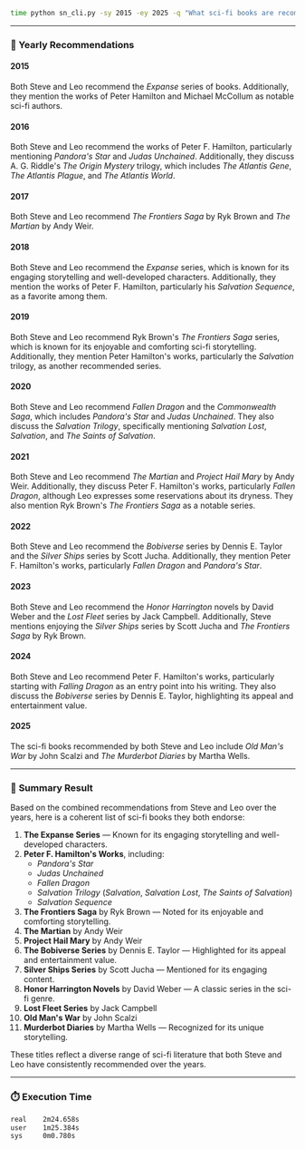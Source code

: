 
```bash
time python sn_cli.py -sy 2015 -ey 2025 -q "What sci-fi books are recommended by both Steve and Leo?"
```

---

### 📆 Yearly Recommendations

#### **2015**
Both Steve and Leo recommend the *Expanse* series of books. Additionally, they mention the works of Peter Hamilton and Michael McCollum as notable sci-fi authors.

#### **2016**
Both Steve and Leo recommend the works of Peter F. Hamilton, particularly mentioning *Pandora's Star* and *Judas Unchained*. Additionally, they discuss A. G. Riddle's *The Origin Mystery* trilogy, which includes *The Atlantis Gene*, *The Atlantis Plague*, and *The Atlantis World*.

#### **2017**
Both Steve and Leo recommend *The Frontiers Saga* by Ryk Brown and *The Martian* by Andy Weir.

#### **2018**
Both Steve and Leo recommend the *Expanse* series, which is known for its engaging storytelling and well-developed characters. Additionally, they mention the works of Peter F. Hamilton, particularly his *Salvation Sequence*, as a favorite among them.

#### **2019**
Both Steve and Leo recommend Ryk Brown's *The Frontiers Saga* series, which is known for its enjoyable and comforting sci-fi storytelling. Additionally, they mention Peter Hamilton's works, particularly the *Salvation* trilogy, as another recommended series.

#### **2020**
Both Steve and Leo recommend *Fallen Dragon* and the *Commonwealth Saga*, which includes *Pandora's Star* and *Judas Unchained*. They also discuss the *Salvation Trilogy*, specifically mentioning *Salvation Lost*, *Salvation*, and *The Saints of Salvation*.

#### **2021**
Both Steve and Leo recommend *The Martian* and *Project Hail Mary* by Andy Weir. Additionally, they discuss Peter F. Hamilton's works, particularly *Fallen Dragon*, although Leo expresses some reservations about its dryness. They also mention Ryk Brown's *The Frontiers Saga* as a notable series.

#### **2022**
Both Steve and Leo recommend the *Bobiverse* series by Dennis E. Taylor and the *Silver Ships* series by Scott Jucha. Additionally, they mention Peter F. Hamilton's works, particularly *Fallen Dragon* and *Pandora's Star*.

#### **2023**
Both Steve and Leo recommend the *Honor Harrington* novels by David Weber and the *Lost Fleet* series by Jack Campbell. Additionally, Steve mentions enjoying the *Silver Ships* series by Scott Jucha and *The Frontiers Saga* by Ryk Brown.

#### **2024**
Both Steve and Leo recommend Peter F. Hamilton's works, particularly starting with *Falling Dragon* as an entry point into his writing. They also discuss the *Bobiverse* series by Dennis E. Taylor, highlighting its appeal and entertainment value.

#### **2025**
The sci-fi books recommended by both Steve and Leo include *Old Man's War* by John Scalzi and *The Murderbot Diaries* by Martha Wells.

---

### 🧾 **Summary Result**

Based on the combined recommendations from Steve and Leo over the years, here is a coherent list of sci-fi books they both endorse:

1. **The Expanse Series** — Known for its engaging storytelling and well-developed characters.  
2. **Peter F. Hamilton's Works**, including:
   - *Pandora's Star*
   - *Judas Unchained*
   - *Fallen Dragon*
   - *Salvation Trilogy* (*Salvation*, *Salvation Lost*, *The Saints of Salvation*)
   - *Salvation Sequence*
3. **The Frontiers Saga** by Ryk Brown — Noted for its enjoyable and comforting storytelling.  
4. **The Martian** by Andy Weir  
5. **Project Hail Mary** by Andy Weir  
6. **The Bobiverse Series** by Dennis E. Taylor — Highlighted for its appeal and entertainment value.  
7. **Silver Ships Series** by Scott Jucha — Mentioned for its engaging content.  
8. **Honor Harrington Novels** by David Weber — A classic series in the sci-fi genre.  
9. **Lost Fleet Series** by Jack Campbell  
10. **Old Man's War** by John Scalzi  
11. **Murderbot Diaries** by Martha Wells — Recognized for its unique storytelling.

These titles reflect a diverse range of sci-fi literature that both Steve and Leo have consistently recommended over the years.

---

### ⏱️ Execution Time

```bash
real    2m24.658s
user    1m25.384s
sys     0m0.780s
```